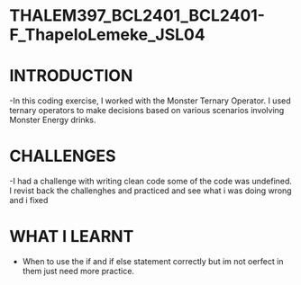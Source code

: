 # THALEM397_BCL2401_BCL2401-F_ThapeloLemeke_JSL04


# INTRODUCTION 

-In this coding exercise, I worked with the Monster Ternary Operator.  I used ternary operators to make decisions based on various scenarios involving Monster Energy drinks.

# CHALLENGES

-I had a challenge with writing clean code some of the code was undefined. I revist back the challenghes and practiced and see what i was doing wrong and i fixed

# WHAT I LEARNT

- When to use the if and if else statement correctly but im not oerfect in them just need more practice.

